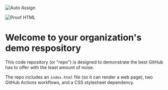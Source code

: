 ![Auto Assign](https://github.com/5olen-tripshare/literate-octo-succotash-demo-repository/actions/workflows/auto-assign.yml/badge.svg)

![Proof HTML](https://github.com/5olen-tripshare/literate-octo-succotash-demo-repository/actions/workflows/proof-html.yml/badge.svg)

# Welcome to your organization's demo respository
This code repository (or "repo") is designed to demonstrate the best GitHub has to offer with the least amount of noise.

The repo includes an `index.html` file (so it can render a web page), two GitHub Actions workflows, and a CSS stylesheet dependency.
